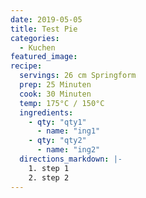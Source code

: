 ```yaml
---
date: 2019-05-05
title: Test Pie
categories:
  - Kuchen
featured_image:
recipe:
  servings: 26 cm Springform
  prep: 25 Minuten
  cook: 30 Minuten
  temp: 175°C / 150°C
  ingredients:
    - qty: "qty1"
      - name: "ing1"
    - qty: "qty2"
      - name: "ing2"
  directions_markdown: |-
    1. step 1
    2. step 2
---
```


